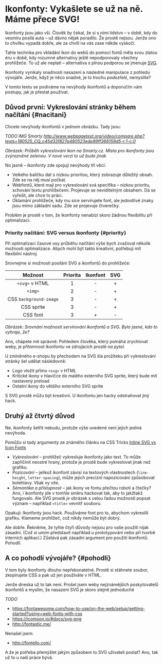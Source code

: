 # Ikonfonty: Vykašlete se už na ně. Máme přece SVG!

Ikonfonty jsou jako vši. Člověk by čekal, že si s nimi lidstvo – v době, kdy do vesmíru posílá auta – už dávno nějak poradilo. Že prostě nejsou. Jenže ono to chvilku vypadá dobře, ale za chvíli na vás zase někde vyskočí.

Tahle technika pro vkládání ikon do webů do pomocí fontů měla svou zlatou éru v době, kdy rozumné alternativy ještě nepodporovaly všechny prohlížeče. To už ale neplatí – alternativa s plnou podporou se jmenuje [SVG](svg.md).

Ikonfonty vynikaly snadností nasazení a následné manipulace z pohledu vývojáře. Jenže, když je něco snadné, je to trochu *podezřelé*, nemyslíte?

V tomto textu se podíváme na nevýhody ikonfontů a doporučím vám postupy, jak je přestat používat.

## Důvod první: Vykreslování stránky během načítání {#nacitani}

Chcete nevýhody ikonfontů v jednom obrázku. Tady jsou:

*TODO IMG Smarty http://www.webpagetest.org/video/compare.php?tests=180525_CQ_c45d32f827a480523ede89ff366159d5-r:1-c:0*

*Obrázek: Průběh vykreslování ikon na Smarty.cz. Místa pro ikonfonty jsou zvýrazněné zelenou. V nové verzi to už bude jinak*

No jasně – ikonfonty zde spojují nevýhody tří věcí:

- Velkého balíčku dat s nízkou prioritou, který zobrazuje důležitý obsah. Zde se na něj musí počkat.
- Webfontů, které mají pro vykreslování svá specifika – nízkou prioritu, schování textu prohlížečemi. Projevuje se neviditelným obsahem. Dá se vyřešit, ale chce to práci.
- Oklamání prohlížeče, kdy mu sice servírujete font, ale jednotlivé znaky jsou mimo základní sadu. Zde se projevuje čtverečky.

Problém je prostě v tom, že ikonfonty nenabízí skoro žádnou flexibilitu při optimalizaci.

### Priority načítání: SVG versus ikonfonty {#priority}

Při optimalizaci časové osy průběhu načítání výše bych zvažoval několik možností optimalizace. Abych mohl být takto kreativní, potřebuji mít flexibilní nástroj. 

Srovnejme si možnosti posílání SVG a ikonfontů do prohlížeče:

| Možnost                  | Priorita |  Ikonfont | SVG |
|:------------------------:|:--------:|:---------:|:---:|
| `<svg>` v HTML           |    1     |     -     |  +  |
| `<img>`                  |    2     |     -     |  +  |
| CSS `background-image`   |    3     |     -     |  +  |
| CSS sprite               |    3     |     -     |  +  |
| CSS font                 |    3     |     +     |  -  |

*Obrázek: Srovnání možností servírování ikonfontů a SVG. Bylo jasné, kdo to vyhraje, že?*

Ano, chápete mě správně: Pohledem člověka, který pomáhá zrychlovat weby, je přítomnost ikonfontu ve zdrojácích prostě *na pytel*.

U zmíněného e-shopu by přechodem na SVG šla prožiteku při vykreslování stránky šel udělat následovně:

- Logo vložit přímo `<svg>` v HTML
- Kritické ikony v hlavičce do malého externího SVG sprite, který bude mít nastavený preload
- Ostatní ikony do většího externího SVG sprite

S SVG prostě můžu být kreativní. U ikonfontu jen hacky odstraňovat jiný hack.

## Druhý až čtvrtý důvod

Ne, ikonfonty šetřit nebudu, protože výše uvedené není jejich jediná nevýhoda. 

Pomůžu si tady argumenty ze známého článku na CSS Tricks [Inline SVG vs Icon Fonts](https://css-tricks.com/icon-fonts-vs-svg/)

- *Vykreslování* – prohlížeč vykresluje ikonfonty jako text. To může zapřičínit neostré hrany, protože je prostě bude vykreslovat jinak než grafiku.
- *Pozicování* – jelikož ikonfont závisí na textových vlastnostech (`line-height`, `letter-spacing`), může jejich precizní napozicování způsobovat bolehlavy. Však vy víte.
- *Sémantika a přístupnost* – jak ikony ve fontu přečtou roboti a čtečky? Ano, i ikonfonty jde v tomhle směru hackovat tak, aby to jakžtakž fungovalo. Ale SVG prostě *je* obrázek s celou řadou možností popsat význam – například `<title>` vevnitř souboru.

Opakuji: Ikonfonty jsou hack. Používáme font pro to, abychom vykreslili grafiku. Klameme prohlížeč, což nikdy nemůže být dobrý.

Ale dobře. Řekněme, že tyhle čtyři důvody nejsou pro vaše použití nijak zásadní. (Což si umím představit například u prototypování nebo při tvorbě interních aplikací.) Zůstává pak zásadní argument pro použití ikonfontů. Pohodlí.

## A co pohodlí vývojáře? {#pohodli}

V tom byly ikonfonty dlouho nepřekonatelné. Prostě si stáhnete soubor, zkopírujete CSS a pak už jen používáte v HTML.

Jenže dneska už to tak není. Prošel jsem weby nejznámějších poskytovatelů ikonfontů a myslím, že nasazení SVG je skoro stejně jednoduché

*TODO*

- https://fontawesome.com/how-to-use/on-the-web/setup/getting-started?using=web-fonts-with-css
- https://icomoon.io/#docs/svg-png
- http://fontastic.me/

Nenašel jsem:

- http://fontello.com/

A že je potřeba přemýšlet jakým způsobem to SVG uživateli poslat? Ano, tak už to u naší práce bývá.

